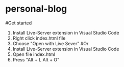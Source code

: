 # personal-blog
#Get started
1. Install Live-Server extension in Visual Studio Code
2. Right click index.html file
3. Choose "Open with Live Sever"
#Or
1. Install Live-Server extension in Visual Studio Code
2. Open file index.html
3. Press "Alt + L Alt + O"
